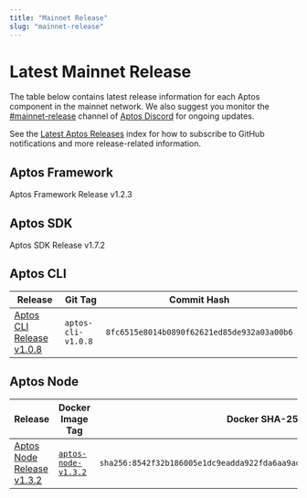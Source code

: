 ```yaml
---
title: "Mainnet Release"
slug: "mainnet-release"
---
```


# Latest Mainnet Release

The table below contains latest release information for each Aptos component in the mainnet network. We also suggest you monitor the [#mainnet-release](https://discord.com/channels/945856774056083548/1042502400507916349) channel of [Aptos Discord](https://discord.gg/aptoslabs) for ongoing updates.

See the [Latest Aptos Releases](./index.md) index for how to subscribe to GitHub notifications and more release-related information.

## Aptos Framework

Aptos Framework Release v1.2.3

## Aptos SDK

Aptos SDK Release v1.7.2

## Aptos CLI

|Release | Git Tag | Commit Hash|
|---|---|---|
|[Aptos CLI Release v1.0.8](https://github.com/aptos-labs/aptos-core/releases/tag/aptos-cli-v1.0.8)| `aptos-cli-v1.0.8` | `8fc6515e8014b0890f62621ed85de932a03a00b6` |

## Aptos Node

|Release | Docker Image Tag | Docker SHA-256 | Branch | Commit Hash|
|---|---|---|---|---|
|[Aptos Node Release v1.3.2](https://github.com/aptos-labs/aptos-core/releases/tag/aptos-node-v1.3.2)| [`aptos-node-v1.3.2`](https://hub.docker.com/layers/aptoslabs/validator/aptos-node-v1.3.2/images/sha256-8542f32b186005e1dc9eadda922fda6aa9ada7f25272b9a0e5e6ec535d5cdfdc?context=explore) | `sha256:8542f32b186005e1dc9eadda922fda6aa9ada7f25272b9a0e5e6ec535d5cdfdc` | [aptos-node-v1.3.2](https://github.com/aptos-labs/aptos-core/tree/aptos-node-v1.3.2)| `88bb502c81fbdbb194a64be1e62a10703d6bfa36` |